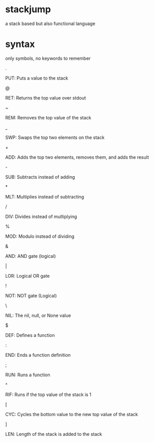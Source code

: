 # stackjump
a stack based but also functional language

# syntax

only symbols, no keywords to remember

\.

PUT: Puts a value to the stack

\@

RET: Returns the top value over stdout

\~

REM: Removes the top value of the stack

\_

SWP: Swaps the top two elements on the stack

\+

ADD: Adds the top two elements, removes them, and adds the result

\-

SUB: Subtracts instead of adding

\*

MLT: Multiplies instead of subtracting

\/

DIV: Divides instead of multiplying

\%

MOD: Modulo instead of dividing

\&

AND: AND gate (logical)

\|

LOR: Logical OR gate

\!

NOT: NOT gate (Logical)

\\

NIL: The nil, null, or None value

\$

DEF: Defines a function

\:

END: Ends a function definition

\;

RUN: Runs a function

\^

RIF: Runs if the top value of the stack is 1

\[

CYC: Cycles the bottom value to the new top value of the stack

\]

LEN: Length of the stack is added to the stack
